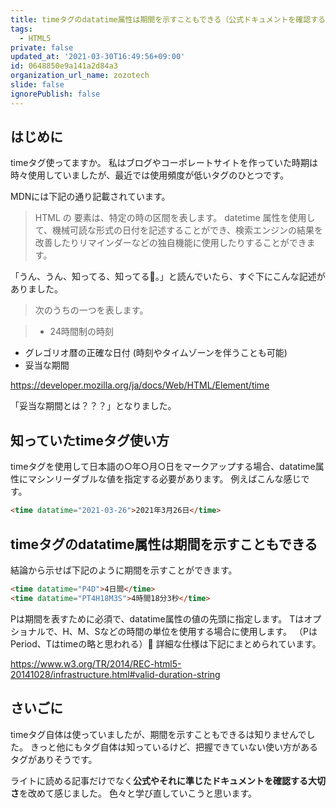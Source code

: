 ```yaml
---
title: timeタグのdatatime属性は期間を示すこともできる（公式ドキュメントを確認する大切さを感じた話）
tags:
  - HTML5
private: false
updated_at: '2021-03-30T16:49:56+09:00'
id: 0648850e9a141a2d84a3
organization_url_name: zozotech
slide: false
ignorePublish: false
---
```

## はじめに
timeタグ使ってますか。
私はブログやコーポレートサイトを作っていた時期は時々使用していましたが、最近では使用頻度が低いタグのひとつです。

MDNには下記の通り記載されています。

>HTML の <time> 要素は、特定の時の区間を表します。 datetime 属性を使用して、機械可読な形式の日付を記述することができ、検索エンジンの結果を改善したりリマインダーなどの独自機能に使用したりすることができます。

「うん、うん、知ってる、知ってる。」と読んでいたら、すぐ下にこんな記述がありました。

>次のうちの一つを表します。

> - 24時間制の時刻
- グレゴリオ暦の正確な日付 (時刻やタイムゾーンを伴うことも可能)
- 妥当な期間

https://developer.mozilla.org/ja/docs/Web/HTML/Element/time

「妥当な期間とは？？？」となりました。

## 知っていたtimeタグ使い方
timeタグを使用して日本語の○年○月○日をマークアップする場合、datatime属性にマシンリーダブルな値を指定する必要があります。
例えばこんな感じです。

```html
<time datatime="2021-03-26">2021年3月26日</time>
```

## timeタグのdatatime属性は期間を示すこともできる
結論から示せば下記のように期間を示すことができます。

```html
<time datatime="P4D">4日間</time>
<time datatime="PT4H18M3S">4時間18分3秒</time>
```
Pは期間を表すために必須で、datatime属性の値の先頭に指定します。
Tはオプショナルで、H、M、Sなどの時間の単位を使用する場合に使用します。
（PはPeriod、Tはtimeの略と思われる）
詳細な仕様は下記にまとめられています。

https://www.w3.org/TR/2014/REC-html5-20141028/infrastructure.html#valid-duration-string

## さいごに
timeタグ自体は使っていましたが、期間を示すこともできるは知りませんでした。
きっと他にもタグ自体は知っているけど、把握できていない使い方があるタグがありそうです。

ライトに読める記事だけでなく**公式やそれに準じたドキュメントを確認する大切さ**を改めて感じました。
色々と学び直していこうと思います。
